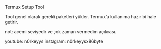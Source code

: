 Termux Setup Tool

Tool genel olarak gerekli paketleri yükler.
Termux'u kullanıma hazır bi hale getirir.

not: acemi seviyedir ve çok zaman vermedim açıkcası.

youtube: n0rkeyys
instagram: n0rkeyysx86byte
